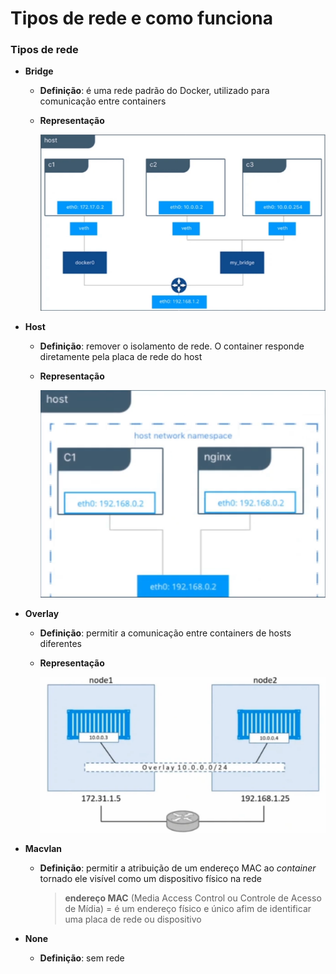 # Tipos de rede e como funciona

### Tipos de rede

* **Bridge**

  * **Definição**: é uma rede padrão do Docker, utilizado para comunicação entre containers

  * **Representação**

    ![](./assets/representacao-bridge.png)

* **Host**

  * **Definição**: remover o isolamento de rede. O container responde diretamente pela placa de rede do host

  * **Representação**

    ![](./assets/representacao-host.png)

* **Overlay**

  * **Definição**: permitir a comunicação entre containers de hosts diferentes

  * **Representação**

    ![](./assets/representacao-overlay.png)

* **Macvlan**

  * **Definição**: permitir a atribuição de um endereço MAC ao _container_  tornado ele visível como um dispositivo físico na rede

    > **endereço MAC** (Media Access Control ou Controle de Acesso de Mídia) = é um endereço físico e único afim de identificar uma placa de rede ou dispositivo

* **None**

  * **Definição**: sem rede
